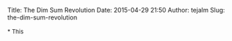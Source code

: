 Title: The Dim Sum Revolution
Date: 2015-04-29 21:50
Author: tejalm
Slug: the-dim-sum-revolution

<div
class="field field-name-body field-type-text-with-summary field-label-hidden">

<div class="field-items">

<div class="field-item even">

<div>

<span style="font-size: 13.0080003738403px; line-height: 1.538em;">\*
This</span>[](http://advancingjustice-alc.org/http</body></html&gt)

</div>

</div>

</div>

</div>

</p>

